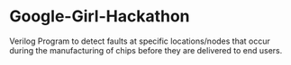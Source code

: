 # Google-Girl-Hackathon
Verilog Program to detect faults at specific locations/nodes that occur during the manufacturing of chips before they are delivered to end users.
